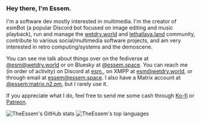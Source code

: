 ### Hey there, I'm Essem.
I'm a software dev mostly interested in multimedia. I'm the creator of esmBot (a popular Discord bot focused on image editing and music playback), run and manage the [wetdry.world](https://wetdry.world) and [lethallava.land](https://lethallava.land) community, contribute to various social/multimedia software projects, and am very interested in retro computing/systems and the demoscene.

You can see me talk about things over on the fediverse at [@esm@wetdry.world](https://wetdry.world/@esm) or on Bluesky at [@essem.space](https://bsky.app/profile/did:plc:ca4b3evcz7rjhni6mngjwfzl). You can reach me (in order of activity) on Discord at [esm.](https://discord.com/users/198198681982205953), on XMPP at [esm@wetdry.world](xmpp:esm@wetdry.world), or through email at [essem@essem.space](mailto:essem@essem.space). I also have a Matrix account at [@essem:matrix.n2.pm](https://matrix.to/#/@essem:matrix.n2.pm), but I rarely use it.

If you appreciate what I do, feel free to send me some cash through [Ko-fi](https://ko-fi.com/TheEssem) or [Patreon](https://patreon.com/TheEssem).

![TheEssem's GitHub stats](https://github-readme-stats.vercel.app/api?username=TheEssem&show_icons=true&theme=transparent)
![TheEssem's top languages](https://github-readme-stats.vercel.app/api/top-langs/?username=TheEssem&hide=php&hide_progress=true&theme=transparent)

<!--
**TheEssem/TheEssem** is a ✨ _special_ ✨ repository because its `README.md` (this file) appears on your GitHub profile.

Here are some ideas to get you started:

- 🔭 I’m currently working on ...
- 🌱 I’m currently learning ...
- 👯 I’m looking to collaborate on ...
- 🤔 I’m looking for help with ...
- 💬 Ask me about ...
- 📫 How to reach me: ...
- 😄 Pronouns: ...
- ⚡ Fun fact: ...
-->
